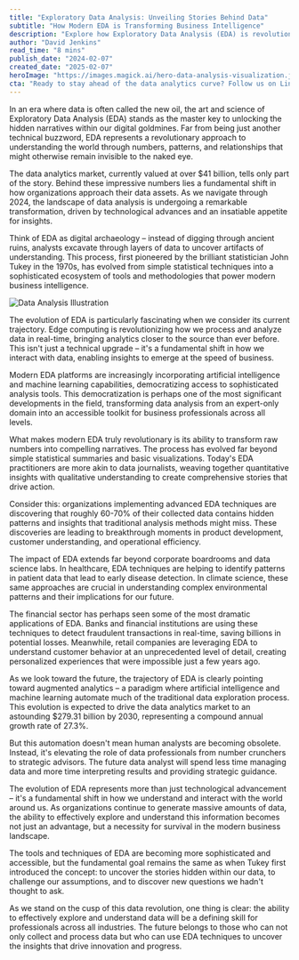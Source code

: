 ```yaml
---
title: "Exploratory Data Analysis: Unveiling Stories Behind Data"
subtitle: "How Modern EDA is Transforming Business Intelligence"
description: "Explore how Exploratory Data Analysis (EDA) is revolutionizing the way organizations understand and utilize their data assets. From its humble beginnings to its AI-powered future, discover how EDA is transforming from a technical tool into a strategic imperative for business success."
author: "David Jenkins"
read_time: "8 mins"
publish_date: "2024-02-07"
created_date: "2025-02-07"
heroImage: "https://images.magick.ai/hero-data-analysis-visualization.jpg"
cta: "Ready to stay ahead of the data analytics curve? Follow us on LinkedIn for the latest insights, trends, and best practices in Exploratory Data Analysis and data science."
---
```


In an era where data is often called the new oil, the art and science of Exploratory Data Analysis (EDA) stands as the master key to unlocking the hidden narratives within our digital goldmines. Far from being just another technical buzzword, EDA represents a revolutionary approach to understanding the world through numbers, patterns, and relationships that might otherwise remain invisible to the naked eye.

The data analytics market, currently valued at over $41 billion, tells only part of the story. Behind these impressive numbers lies a fundamental shift in how organizations approach their data assets. As we navigate through 2024, the landscape of data analysis is undergoing a remarkable transformation, driven by technological advances and an insatiable appetite for insights.

Think of EDA as digital archaeology – instead of digging through ancient ruins, analysts excavate through layers of data to uncover artifacts of understanding. This process, first pioneered by the brilliant statistician John Tukey in the 1970s, has evolved from simple statistical techniques into a sophisticated ecosystem of tools and methodologies that power modern business intelligence.

![Data Analysis Illustration](https://images.magick.ai/inline-data-analysis-visual.jpg)

The evolution of EDA is particularly fascinating when we consider its current trajectory. Edge computing is revolutionizing how we process and analyze data in real-time, bringing analytics closer to the source than ever before. This isn't just a technical upgrade – it's a fundamental shift in how we interact with data, enabling insights to emerge at the speed of business.

Modern EDA platforms are increasingly incorporating artificial intelligence and machine learning capabilities, democratizing access to sophisticated analysis tools. This democratization is perhaps one of the most significant developments in the field, transforming data analysis from an expert-only domain into an accessible toolkit for business professionals across all levels.

What makes modern EDA truly revolutionary is its ability to transform raw numbers into compelling narratives. The process has evolved far beyond simple statistical summaries and basic visualizations. Today's EDA practitioners are more akin to data journalists, weaving together quantitative insights with qualitative understanding to create comprehensive stories that drive action.

Consider this: organizations implementing advanced EDA techniques are discovering that roughly 60-70% of their collected data contains hidden patterns and insights that traditional analysis methods might miss. These discoveries are leading to breakthrough moments in product development, customer understanding, and operational efficiency.

The impact of EDA extends far beyond corporate boardrooms and data science labs. In healthcare, EDA techniques are helping to identify patterns in patient data that lead to early disease detection. In climate science, these same approaches are crucial in understanding complex environmental patterns and their implications for our future.

The financial sector has perhaps seen some of the most dramatic applications of EDA. Banks and financial institutions are using these techniques to detect fraudulent transactions in real-time, saving billions in potential losses. Meanwhile, retail companies are leveraging EDA to understand customer behavior at an unprecedented level of detail, creating personalized experiences that were impossible just a few years ago.

As we look toward the future, the trajectory of EDA is clearly pointing toward augmented analytics – a paradigm where artificial intelligence and machine learning automate much of the traditional data exploration process. This evolution is expected to drive the data analytics market to an astounding $279.31 billion by 2030, representing a compound annual growth rate of 27.3%.

But this automation doesn't mean human analysts are becoming obsolete. Instead, it's elevating the role of data professionals from number crunchers to strategic advisors. The future data analyst will spend less time managing data and more time interpreting results and providing strategic guidance.

The evolution of EDA represents more than just technological advancement – it's a fundamental shift in how we understand and interact with the world around us. As organizations continue to generate massive amounts of data, the ability to effectively explore and understand this information becomes not just an advantage, but a necessity for survival in the modern business landscape.

The tools and techniques of EDA are becoming more sophisticated and accessible, but the fundamental goal remains the same as when Tukey first introduced the concept: to uncover the stories hidden within our data, to challenge our assumptions, and to discover new questions we hadn't thought to ask.

As we stand on the cusp of this data revolution, one thing is clear: the ability to effectively explore and understand data will be a defining skill for professionals across all industries. The future belongs to those who can not only collect and process data but who can use EDA techniques to uncover the insights that drive innovation and progress.